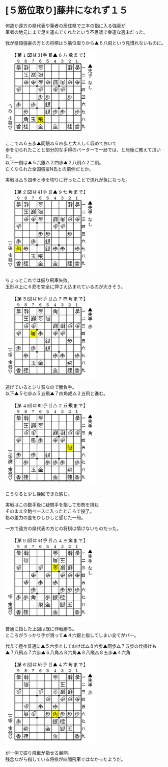 # [５筋位取り]藤井になれず１５  

何故か遠方の県代表や筆者の居住県で三本の指に入る強豪が  
筆者の地元にまで足を運んでくれたという不思議で幸運な週末だった。  


我が県超強豪の方との将棋は５筋位取りから▲６八飛という見慣れないものに。  

![](images/20130701014033.png)  

ここで△６五歩▲同銀△６四歩と大人しく収めておいて  
歩を切られたことと部分的な手得のバーターで一局では、と局後に教えて頂いた。  
以下一例は▲５六銀△２四歩▲２八飛△２二飛。  
亡くなられた全国強豪N氏との前例だとか。  

実戦は△５四歩と歩を切りに行ったことで流れが急になった。  

![](images/20130701014032.png)  

ちょっとこれでは振り飛車失敗。  
玉形以上に６筋を完全に押さえ込まれているのが大きそう。  

![](images/20130701014031.png)  

逃げているとジリ貧なので勝負手。  
以下▲５七歩△５五飛▲７四角成△２五飛と進む。  

![](images/20130701014030.png)  


こうなると少し挽回できた感じ。  

実戦はこの数手後に疑問手を指して形勢を損ね  
そのまま全駒ペースに入ったところで投了。  
格の差力の差をひしひしと感じた一局。  


一方で遠方の県代表の方との将棋は情けないものだった。  

![](images/20130701014029.png)  

普通に指した上図は既に作戦勝ち。  
ところがうっかり手が滑って▲４六銀と指してしまい全てがパー。  

代えて極々普通に▲５六歩としておけば△８六歩▲同歩△７五歩の仕掛けも  
▲７八飛△７六歩▲６八角△８六角▲８八飛△８五歩▲４六角  

![](images/20130701014028.png)  

が一例で振り飛車が指せる展開。  
残念ながら指している将棋が四間飛車ではなかったようだ。  
